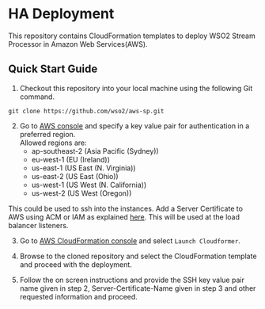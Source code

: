 # HA Deployment

This repository contains CloudFormation templates to deploy WSO2 Stream Processor in Amazon Web Services(AWS).

## Quick Start Guide

1. Checkout this repository into your local machine using the following Git command.
```
git clone https://github.com/wso2/aws-sp.git
```

2. Go to [AWS console](https://console.aws.amazon.com/ec2/v2/home#KeyPairs:sort=keyName) and specify a key value pair for authentication in a preferred region. <br>
Allowed regions are:<br>
   * ap-southeast-2 (Asia Pacific (Sydney))<br>
   * eu-west-1 (EU (Ireland))<br>
   * us-east-1 (US East (N. Virginia))<br>
   * us-east-2 (US East (Ohio))<br>
   * us-west-1 (US West (N. California))<br>
   * us-west-2 (US West (Oregon))<br>

This could be used to ssh into the instances. Add a Server Certificate to AWS using ACM or IAM as explained [here](https://docs.aws.amazon.com/IAM/latest/UserGuide/id_credentials_server-certs.html). This will be used at the load balancer listeners.

3. Go to [AWS CloudFormation console](https://console.aws.amazon.com/cloudformation/home) and select ``Launch Cloudformer``.

4. Browse to the cloned repository and select the CloudFormation template and proceed with the deployment.

5. Follow the on screen instructions and provide the SSH key value pair name given in step 2, Server-Certificate-Name given in step 3 and other requested information and proceed.
